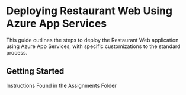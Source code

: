 # Deploying Restaurant Web Using Azure App Services

This guide outlines the steps to deploy the Restaurant Web application using Azure App Services, with specific customizations to the standard process.

## Getting Started

Instructions Found in the Assignments Folder